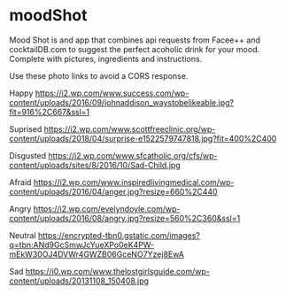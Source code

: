 # moodShot

Mood Shot is and app that combines api requests from Facee++ and cocktailDB.com to suggest the perfect acoholic drink for your mood. Complete with pictures, ingredients and instructions.

Use these photo links to avoid a CORS response.

Happy
https://i2.wp.com/www.success.com/wp-content/uploads/2016/09/johnaddison_waystobelikeable.jpg?fit=916%2C667&ssl=1

Suprised
https://i2.wp.com/www.scottfreeclinic.org/wp-content/uploads/2018/04/surprise-e1522579747818.jpg?fit=400%2C400

Disgusted
https://i2.wp.com/www.sfcatholic.org/cfs/wp-content/uploads/sites/8/2016/10/Sad-Child.jpg

Afraid
https://i2.wp.com/www.inspiredlivingmedical.com/wp-content/uploads/2016/04/anger.jpg?resize=660%2C440

Angry
https://i2.wp.com/evelyndoyle.com/wp-content/uploads/2016/08/angry.jpg?resize=560%2C360&ssl=1

Neutral
https://encrypted-tbn0.gstatic.com/images?q=tbn:ANd9GcSmwJcYueXPo0eK4PW-mEkW30OJ4DVWr4GWZB06GceNO7Yzej8EwA

Sad
https://i0.wp.com/www.thelostgirlsguide.com/wp-content/uploads/20131108_150408.jpg



